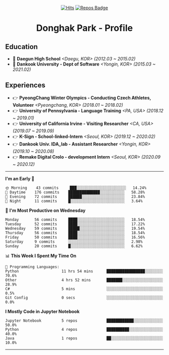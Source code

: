 <div align=center>
  
[![Hits](https://hits.seeyoufarm.com/api/count/incr/badge.svg?url=https%3A%2F%2Fgithub.com%2FDonghakPark)](https://hits.seeyoufarm.com)
[![Repos Badge](https://badges.pufler.dev/repos/DonghakPark)](https://badges.pufler.dev)

# Donghak Park - Profile

</div>

<!--[![Donghak's github stats](https://github-readme-stats.vercel.app/api?username=DonghakPark&show_icons=true&theme=vue)](https://github.com/anuraghazra/github-readme-stats)
[![Top Langs](https://github-readme-stats.vercel.app/api/top-langs/?username=DonghakPark&layout=compact)](https://github.com/anuraghazra/github-readme-stats)
-->

## Education
- :school: **Daegun High School** *<Daegu, KOR> (2012.03 ~ 2015.02)*
- :school: **Dankook University - Dept of Software** *<Yongin, KOR> (2015.03 ~ 2021.02)*

## Experiences
- &#128073; **PyeongChang Winter Olympics - Conducting Czech Athletes, Volunteer** *<Pyeongchang, KOR> (2018.01 ~ 2018.02)*
- &#128073; **University of Pennsylvania - Language Training** *<PA, USA> (2018.12 ~ 2019.01)*
- &#128073; **University of California Irvine - Visiting Researcher** *<CA, USA> (2019.07 ~ 2019.09)*
- &#128073; **K-Sign - School-linked-Intern**  *<Seoul, KOR> (2019.12 ~ 2020.02)*
- &#128073; **Dankook Univ. IDA_lab - Assistant Researcher** *<Yongin, KOR> (2019.10 ~ 2020.08)*
- &#128073; **Remake Digital Crolo - development Intern** *<Seoul, KOR> (2020.09 ~ 2020.12)*
---

<!--START_SECTION:waka-->
**I'm an Early 🐤** 

```text
🌞 Morning    43 commits     ███░░░░░░░░░░░░░░░░░░░░░░   14.24% 
🌆 Daytime    176 commits    ██████████████░░░░░░░░░░░   58.28% 
🌃 Evening    72 commits     ██████░░░░░░░░░░░░░░░░░░░   23.84% 
🌙 Night      11 commits     █░░░░░░░░░░░░░░░░░░░░░░░░   3.64%

```
📅 **I'm Most Productive on Wednesday** 

```text
Monday       56 commits     ████░░░░░░░░░░░░░░░░░░░░░   18.54% 
Tuesday      52 commits     ████░░░░░░░░░░░░░░░░░░░░░   17.22% 
Wednesday    59 commits     █████░░░░░░░░░░░░░░░░░░░░   19.54% 
Thursday     56 commits     ████░░░░░░░░░░░░░░░░░░░░░   18.54% 
Friday       50 commits     ████░░░░░░░░░░░░░░░░░░░░░   16.56% 
Saturday     9 commits      ░░░░░░░░░░░░░░░░░░░░░░░░░   2.98% 
Sunday       20 commits     █░░░░░░░░░░░░░░░░░░░░░░░░   6.62%

```


📊 **This Week I Spent My Time On** 

```text
💬 Programming Languages: 
Python                   11 hrs 54 mins      █████████████████░░░░░░░░   70.6% 
Other                    4 hrs 52 mins       ███████░░░░░░░░░░░░░░░░░░   28.9% 
C#                       5 mins              ░░░░░░░░░░░░░░░░░░░░░░░░░   0.5% 
Git Config               0 secs              ░░░░░░░░░░░░░░░░░░░░░░░░░   0.0%

```

**I Mostly Code in Jupyter Notebook** 

```text
Jupyter Notebook         5 repos             ████████████░░░░░░░░░░░░░   50.0% 
Python                   4 repos             ██████████░░░░░░░░░░░░░░░   40.0% 
Java                     1 repos             ██░░░░░░░░░░░░░░░░░░░░░░░   10.0%

```



<!--END_SECTION:waka-->

--- 

